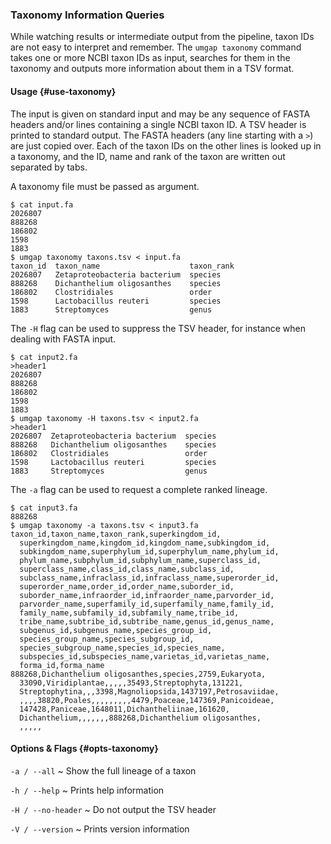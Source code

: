 ### Taxonomy Information Queries

While watching results or intermediate output from the pipeline, taxon
IDs are not easy to interpret and remember. The `umgap taxonomy` command
takes one or more NCBI taxon IDs as input, searches for them in the
taxonomy and outputs more information about them in a TSV format.

#### Usage {#use-taxonomy}

The input is given on standard input and may be any sequence of FASTA
headers and/or lines containing a single NCBI taxon ID. A TSV header is
printed to standard output. The FASTA headers (any line starting with
a `>`) are just copied over. Each of the taxon IDs on the other lines
is looked up in a taxonomy, and the ID, name and rank of the taxon are
written out separated by tabs.

A taxonomy file must be passed as argument.

```shell
$ cat input.fa
2026807
888268
186802
1598
1883
$ umgap taxonomy taxons.tsv < input.fa
taxon_id  taxon_name                    taxon_rank
2026807   Zetaproteobacteria bacterium  species
888268    Dichanthelium oligosanthes    species
186802    Clostridiales                 order
1598      Lactobacillus reuteri         species
1883      Streptomyces                  genus
```

The `-H` flag can be used to suppress the TSV header, for instance when
dealing with FASTA input.

```shell
$ cat input2.fa
>header1
2026807
888268
186802
1598
1883
$ umgap taxonomy -H taxons.tsv < input2.fa
>header1
2026807  Zetaproteobacteria bacterium  species
888268   Dichanthelium oligosanthes    species
186802   Clostridiales                 order
1598     Lactobacillus reuteri         species
1883     Streptomyces                  genus
```

The `-a` flag can be used to request a complete ranked lineage.

```shell
$ cat input3.fa
888268
$ umgap taxonomy -a taxons.tsv < input3.fa
taxon_id,taxon_name,taxon_rank,superkingdom_id,
  superkingdom_name,kingdom_id,kingdom_name,subkingdom_id,
  subkingdom_name,superphylum_id,superphylum_name,phylum_id,
  phylum_name,subphylum_id,subphylum_name,superclass_id,
  superclass_name,class_id,class_name,subclass_id,
  subclass_name,infraclass_id,infraclass_name,superorder_id,
  superorder_name,order_id,order_name,suborder_id,
  suborder_name,infraorder_id,infraorder_name,parvorder_id,
  parvorder_name,superfamily_id,superfamily_name,family_id,
  family_name,subfamily_id,subfamily_name,tribe_id,
  tribe_name,subtribe_id,subtribe_name,genus_id,genus_name,
  subgenus_id,subgenus_name,species_group_id,
  species_group_name,species_subgroup_id,
  species_subgroup_name,species_id,species_name,
  subspecies_id,subspecies_name,varietas_id,varietas_name,
  forma_id,forma_name
888268,Dichanthelium oligosanthes,species,2759,Eukaryota,
  33090,Viridiplantae,,,,,35493,Streptophyta,131221,
  Streptophytina,,,3398,Magnoliopsida,1437197,Petrosaviidae,
  ,,,,38820,Poales,,,,,,,,,4479,Poaceae,147369,Panicoideae,
  147428,Paniceae,1648011,Dichantheliinae,161620,
  Dichanthelium,,,,,,,888268,Dichanthelium oligosanthes,
  ,,,,,
```

#### Options & Flags {#opts-taxonomy}

`-a / --all`
  ~ Show the full lineage of a taxon

`-h / --help`
  ~ Prints help information

`-H / --no-header`
  ~ Do not output the TSV header

`-V / --version`
  ~ Prints version information
